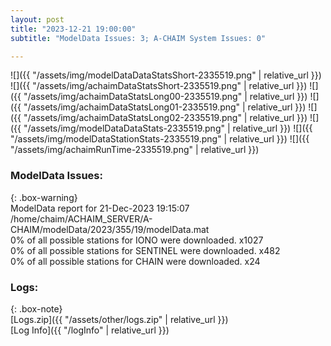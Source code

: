 ```yaml
---
layout: post
title: "2023-12-21 19:00:00"
subtitle: "ModelData Issues: 3; A-CHAIM System Issues: 0"

---
```


![]({{ "/assets/img/modelDataDataStatsShort-2335519.png" | relative_url }})
![]({{ "/assets/img/achaimDataStatsShort-2335519.png" | relative_url }})
![]({{ "/assets/img/achaimDataStatsLong00-2335519.png" | relative_url }})
![]({{ "/assets/img/achaimDataStatsLong01-2335519.png" | relative_url }})
![]({{ "/assets/img/achaimDataStatsLong02-2335519.png" | relative_url }})
![]({{ "/assets/img/modelDataDataStats-2335519.png" | relative_url }})
![]({{ "/assets/img/modelDataStationStats-2335519.png" | relative_url }})
![]({{ "/assets/img/achaimRunTime-2335519.png" | relative_url }})


### ModelData Issues:  
  
{: .box-warning}  
 ModelData report for 21-Dec-2023 19:15:07   
 /home/chaim/ACHAIM_SERVER/A-CHAIM/modelData/2023/355/19/modelData.mat   
 0% of all possible stations for IONO were downloaded. x1027   
 0% of all possible stations for SENTINEL were downloaded. x482   
 0% of all possible stations for CHAIN were downloaded. x24   
  


### Logs:  
  
{: .box-note}  
[Logs.zip]({{ "/assets/other/logs.zip" | relative_url }})  
[Log Info]({{ "/logInfo" | relative_url }})  
